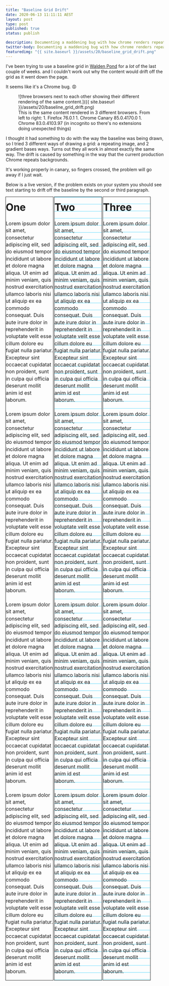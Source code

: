 ```yaml
---
title: "Baseline Grid Drift"
date: 2020-06-13 11:11:11 AEST
layout: post
type: post
published: true
status: publish

description: Documenting a maddening bug with how chrome renders repeating backgrounds
twitter-body: Documenting a maddening bug with how chrome renders repeating backgrounds
featuredimg: "{{ site.baseurl }}/assets/20/baseline_grid_drift.png"
---
```


I've been trying to use a baseline grid in [Walden Pond](https://waldenpond.press/) for a _lot_ of the last couple of weeks. and I couldn't work out why the content would drift off the grid as it went down the page.

It seems like it's a Chrome bug. 😡

<figure>
![three browsers next to each other showing their different rendering of the same content.]({{ site.baseurl }}/assets/20/baseline_grid_drift.png)

<figcaption>
This is the same content rendered in 3 different browsers. From left to right:
1. Firefox 76.0.1
1. Chrome Canary 85.0.4170.0
1. Chrome 83.0.4103.97 (in incognito so there's no extensions doing unexpected things)

</figcaption>

</figure>

I thought it had something to do with the way the baseline was being drawn, so I tried 3 different ways of drawing a grid: a repeating image, and 2 gradient bases ways. Turns out they all work in almost exactly the same way. The drift is caused by something in the way that the current production Chrome repeats backgrounds.

It's working properly in canary, so fingers crossed, the problem will go away if I just wait.

Below is a live version, if the problem exists on your system you should see text starting to drift off the baseline by the second or third paragraph.

<style>
:root {
--line-height: 1.4rem;
--baseline-color: hsla(194, 100%, 50%, 0.7);
--color-paper: hsla(0, 0%, 100%, 0);
}
#demo * {
margin: 0;
padding: 0;
}
#demo div {
display: inline-block;
width: 30%;
outline: 1px solid;
}
#demo h1 {
line-height: calc(var(--line-height) * 2);
margin-bottom: calc(var(--line-height) * 1);
transform: translateY(calc(var(--line-height) * 0.5));
text-transform: capitalize;
font-size: 2rem;
}
#demo p {
line-height: calc(var(--line-height) * 1);
margin-bottom: calc(var(--line-height) * 1);
transform: translateY(calc(var(--line-height) * 0.25));
font-size: 1rem;
}
.one {
background-image: url({{ site.baseurl }}/assets/20/line_marker.png);
background-size: 100% var(--line-height);
background-repeat: repeat-y;
}
.two {
background-image: linear-gradient(
    var(--baseline-color) 1px,
    transparent 1px
);
background-repeat: repeat-y;
background-size: 100% var(--line-height);
}
.three {
    /* This is taken from the paged.js css */
background: linear-gradient(
    var(--color-paper) 0%,
    var(--color-paper) calc(var(--line-height) - 1px),
    var(--baseline-color) calc(var(--line-height) - 1px),
    var(--baseline-color) var(--line-height)
    ),
    transparent;
background-repeat: repeat-y;
background-size: 100% var(--line-height);
}
</style>
<div id="demo">
<div class="one">
<h1>one</h1>
<p>
Lorem ipsum dolor sit amet, consectetur adipiscing elit, sed do eiusmod
tempor incididunt ut labore et dolore magna aliqua. Ut enim ad minim
veniam, quis nostrud exercitation ullamco laboris nisi ut aliquip ex ea
commodo consequat. Duis aute irure dolor in reprehenderit in voluptate
velit esse cillum dolore eu fugiat nulla pariatur. Excepteur sint
occaecat cupidatat non proident, sunt in culpa qui officia deserunt
mollit anim id est laborum.
</p>
<p>
Lorem ipsum dolor sit amet, consectetur adipiscing elit, sed do eiusmod
tempor incididunt ut labore et dolore magna aliqua. Ut enim ad minim
veniam, quis nostrud exercitation ullamco laboris nisi ut aliquip ex ea
commodo consequat. Duis aute irure dolor in reprehenderit in voluptate
velit esse cillum dolore eu fugiat nulla pariatur. Excepteur sint
occaecat cupidatat non proident, sunt in culpa qui officia deserunt
mollit anim id est laborum.
</p>
<p>
Lorem ipsum dolor sit amet, consectetur adipiscing elit, sed do eiusmod
tempor incididunt ut labore et dolore magna aliqua. Ut enim ad minim
veniam, quis nostrud exercitation ullamco laboris nisi ut aliquip ex ea
commodo consequat. Duis aute irure dolor in reprehenderit in voluptate
velit esse cillum dolore eu fugiat nulla pariatur. Excepteur sint
occaecat cupidatat non proident, sunt in culpa qui officia deserunt
mollit anim id est laborum.
</p>
<p>
Lorem ipsum dolor sit amet, consectetur adipiscing elit, sed do eiusmod
tempor incididunt ut labore et dolore magna aliqua. Ut enim ad minim
veniam, quis nostrud exercitation ullamco laboris nisi ut aliquip ex ea
commodo consequat. Duis aute irure dolor in reprehenderit in voluptate
velit esse cillum dolore eu fugiat nulla pariatur. Excepteur sint
occaecat cupidatat non proident, sunt in culpa qui officia deserunt
mollit anim id est laborum.
</p>
</div>
<div class="two">
<h1>two</h1>
<p>
Lorem ipsum dolor sit amet, consectetur adipiscing elit, sed do eiusmod
tempor incididunt ut labore et dolore magna aliqua. Ut enim ad minim
veniam, quis nostrud exercitation ullamco laboris nisi ut aliquip ex ea
commodo consequat. Duis aute irure dolor in reprehenderit in voluptate
velit esse cillum dolore eu fugiat nulla pariatur. Excepteur sint
occaecat cupidatat non proident, sunt in culpa qui officia deserunt
mollit anim id est laborum.
</p>
<p>
Lorem ipsum dolor sit amet, consectetur adipiscing elit, sed do eiusmod
tempor incididunt ut labore et dolore magna aliqua. Ut enim ad minim
veniam, quis nostrud exercitation ullamco laboris nisi ut aliquip ex ea
commodo consequat. Duis aute irure dolor in reprehenderit in voluptate
velit esse cillum dolore eu fugiat nulla pariatur. Excepteur sint
occaecat cupidatat non proident, sunt in culpa qui officia deserunt
mollit anim id est laborum.
</p>
<p>
Lorem ipsum dolor sit amet, consectetur adipiscing elit, sed do eiusmod
tempor incididunt ut labore et dolore magna aliqua. Ut enim ad minim
veniam, quis nostrud exercitation ullamco laboris nisi ut aliquip ex ea
commodo consequat. Duis aute irure dolor in reprehenderit in voluptate
velit esse cillum dolore eu fugiat nulla pariatur. Excepteur sint
occaecat cupidatat non proident, sunt in culpa qui officia deserunt
mollit anim id est laborum.
</p>
<p>
Lorem ipsum dolor sit amet, consectetur adipiscing elit, sed do eiusmod
tempor incididunt ut labore et dolore magna aliqua. Ut enim ad minim
veniam, quis nostrud exercitation ullamco laboris nisi ut aliquip ex ea
commodo consequat. Duis aute irure dolor in reprehenderit in voluptate
velit esse cillum dolore eu fugiat nulla pariatur. Excepteur sint
occaecat cupidatat non proident, sunt in culpa qui officia deserunt
mollit anim id est laborum.
</p>
</div>
<div class="three">
<h1>three</h1>
<p>
Lorem ipsum dolor sit amet, consectetur adipiscing elit, sed do eiusmod
tempor incididunt ut labore et dolore magna aliqua. Ut enim ad minim
veniam, quis nostrud exercitation ullamco laboris nisi ut aliquip ex ea
commodo consequat. Duis aute irure dolor in reprehenderit in voluptate
velit esse cillum dolore eu fugiat nulla pariatur. Excepteur sint
occaecat cupidatat non proident, sunt in culpa qui officia deserunt
mollit anim id est laborum.
</p>
<p>
Lorem ipsum dolor sit amet, consectetur adipiscing elit, sed do eiusmod
tempor incididunt ut labore et dolore magna aliqua. Ut enim ad minim
veniam, quis nostrud exercitation ullamco laboris nisi ut aliquip ex ea
commodo consequat. Duis aute irure dolor in reprehenderit in voluptate
velit esse cillum dolore eu fugiat nulla pariatur. Excepteur sint
occaecat cupidatat non proident, sunt in culpa qui officia deserunt
mollit anim id est laborum.
</p>
<p>
Lorem ipsum dolor sit amet, consectetur adipiscing elit, sed do eiusmod
tempor incididunt ut labore et dolore magna aliqua. Ut enim ad minim
veniam, quis nostrud exercitation ullamco laboris nisi ut aliquip ex ea
commodo consequat. Duis aute irure dolor in reprehenderit in voluptate
velit esse cillum dolore eu fugiat nulla pariatur. Excepteur sint
occaecat cupidatat non proident, sunt in culpa qui officia deserunt
mollit anim id est laborum.
</p>
<p>
Lorem ipsum dolor sit amet, consectetur adipiscing elit, sed do eiusmod
tempor incididunt ut labore et dolore magna aliqua. Ut enim ad minim
veniam, quis nostrud exercitation ullamco laboris nisi ut aliquip ex ea
commodo consequat. Duis aute irure dolor in reprehenderit in voluptate
velit esse cillum dolore eu fugiat nulla pariatur. Excepteur sint
occaecat cupidatat non proident, sunt in culpa qui officia deserunt
mollit anim id est laborum.
</p>
</div>
